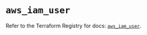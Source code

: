 # `aws_iam_user`

Refer to the Terraform Registry for docs: [`aws_iam_user`](https://registry.terraform.io/providers/hashicorp/aws/6.13.0/docs/resources/iam_user).
